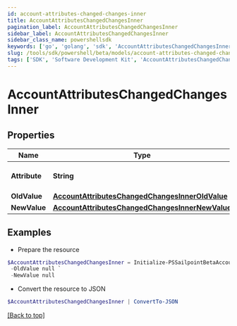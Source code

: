 ```yaml
---
id: account-attributes-changed-changes-inner
title: AccountAttributesChangedChangesInner
pagination_label: AccountAttributesChangedChangesInner
sidebar_label: AccountAttributesChangedChangesInner
sidebar_class_name: powershellsdk
keywords: ['go', 'golang', 'sdk', 'AccountAttributesChangedChangesInner'] 
slug: /tools/sdk/powershell/beta/models/account-attributes-changed-changes-inner
tags: ['SDK', 'Software Development Kit', 'AccountAttributesChangedChangesInner']
---
```



# AccountAttributesChangedChangesInner

## Properties

Name | Type | Description | Notes
------------ | ------------- | ------------- | -------------
**Attribute** |  **String** | The name of the attribute. | 
**OldValue** |  [**AccountAttributesChangedChangesInnerOldValue**](account-attributes-changed-changes-inner-old-value) |  | 
**NewValue** |  [**AccountAttributesChangedChangesInnerNewValue**](account-attributes-changed-changes-inner-new-value) |  | 

## Examples

- Prepare the resource
```powershell
$AccountAttributesChangedChangesInner = Initialize-PSSailpointBetaAccountAttributesChangedChangesInner  -Attribute sn `
 -OldValue null `
 -NewValue null
```

- Convert the resource to JSON
```powershell
$AccountAttributesChangedChangesInner | ConvertTo-JSON
```


[[Back to top]](#) 

